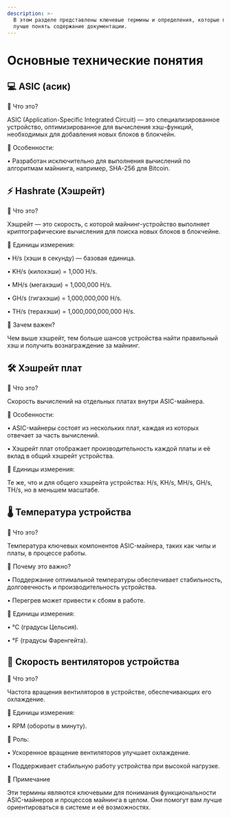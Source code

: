 ```yaml
---
description: >-
  В этом разделе представлены ключевые термины и определения, которые помогут
  лучше понять содержание документации.
---
```


# Основные технические понятия

## 💻 ASIC (асик)

🔹 Что это?

ASIC (Application-Specific Integrated Circuit) — это специализированное устройство, оптимизированное для вычисления хэш-функций, необходимых для добавления новых блоков в блокчейн.

🔹 Особенности:

• Разработан исключительно для выполнения вычислений по алгоритмам майнинга, например, SHA-256 для Bitcoin.

## ⚡ Hashrate (Хэшрейт)

🔹 Что это?

Хэшрейт — это скорость, с которой майнинг-устройство выполняет криптографические вычисления для поиска новых блоков в блокчейне.

🔹 Единицы измерения:

• H/s (хэши в секунду) — базовая единица.

• KH/s (килохэши) = 1,000 H/s.

• MH/s (мегахэши) = 1,000,000 H/s.

• GH/s (гигахэши) = 1,000,000,000 H/s.

• TH/s (терахэши) = 1,000,000,000,000 H/s.

🔹 Зачем важен?

Чем выше хэшрейт, тем больше шансов устройства найти правильный хэш и получить вознаграждение за майнинг.

## 🛠️ Хэшрейт плат

🔹 Что это?

Скорость вычислений на отдельных платах внутри ASIC-майнера.

🔹 Особенности:

• ASIC-майнеры состоят из нескольких плат, каждая из которых отвечает за часть вычислений.

• Хэшрейт плат отображает производительность каждой платы и её вклад в общий хэшрейт устройства.

🔹 Единицы измерения:

Те же, что и для общего хэшрейта устройства: H/s, KH/s, MH/s, GH/s, TH/s, но в меньшем масштабе.

## 🌡️ Температура устройства

🔹 Что это?

Температура ключевых компонентов ASIC-майнера, таких как чипы и платы, в процессе работы.

🔹 Почему это важно?

• Поддержание оптимальной температуры обеспечивает стабильность, долговечность и производительность устройства.

• Перегрев может привести к сбоям в работе.

🔹 Единицы измерения:

• °C (градусы Цельсия).

• °F (градусы Фаренгейта).

## 🔄 Скорость вентиляторов устройства

🔹 Что это?

Частота вращения вентиляторов в устройстве, обеспечивающих его охлаждение.

🔹 Единицы измерения:

• RPM (обороты в минуту).

🔹 Роль:

• Ускоренное вращение вентиляторов улучшает охлаждение.

• Поддерживает стабильную работу устройства при высокой нагрузке.

🎯 Примечание

Эти термины являются ключевыми для понимания функциональности ASIC-майнеров и процессов майнинга в целом. Они помогут вам лучше ориентироваться в системе и её возможностях.
